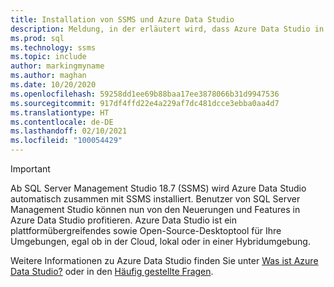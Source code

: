 ```yaml
---
title: Installation von SSMS und Azure Data Studio
description: Meldung, in der erläutert wird, dass Azure Data Studio in der SSMS-Installation enthalten ist
ms.prod: sql
ms.technology: ssms
ms.topic: include
author: markingmyname
ms.author: maghan
ms.date: 10/20/2020
ms.openlocfilehash: 59258dd1ee69b88baa17ee3878066b31d9947536
ms.sourcegitcommit: 917df4ffd22e4a229af7dc481dcce3ebba0aa4d7
ms.translationtype: HT
ms.contentlocale: de-DE
ms.lasthandoff: 02/10/2021
ms.locfileid: "100054429"
---
```

> [!Important]
> Ab SQL Server Management Studio 18.7 (SSMS) wird Azure Data Studio automatisch zusammen mit SSMS installiert. Benutzer von SQL Server Management Studio können nun von den Neuerungen und Features in Azure Data Studio profitieren. Azure Data Studio ist ein plattformübergreifendes sowie Open-Source-Desktoptool für Ihre Umgebungen, egal ob in der Cloud, lokal oder in einer Hybridumgebung.
>
> Weitere Informationen zu Azure Data Studio finden Sie unter [Was ist Azure Data Studio?](../azure-data-studio/what-is-azure-data-studio.md) oder in den [Häufig gestellte Fragen](../azure-data-studio/faq.md).